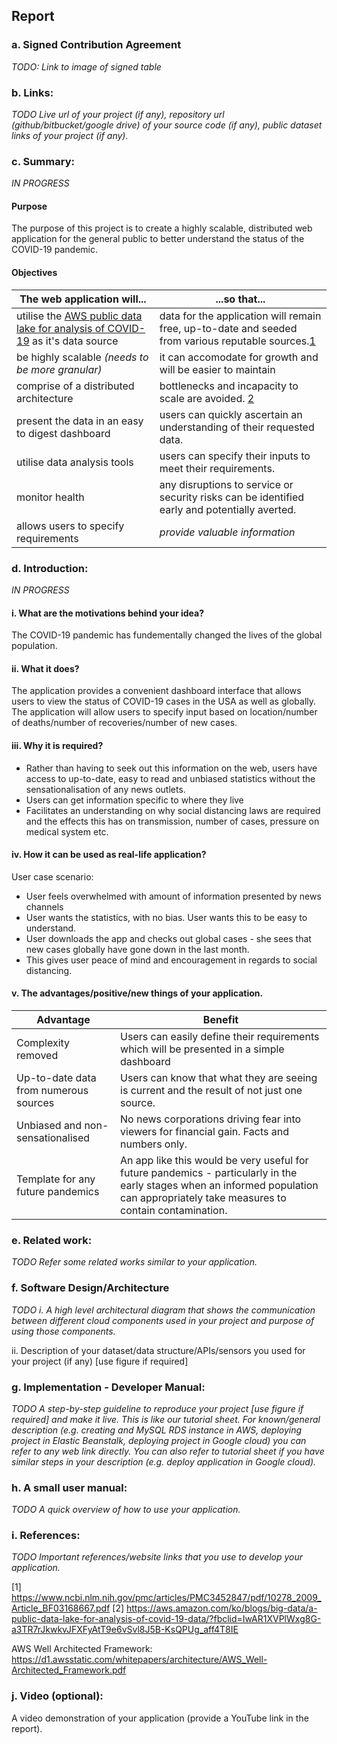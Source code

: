 ## Report

### a. Signed Contribution Agreement

*TODO: Link to image of signed table*

### b. Links:

*TODO Live url of your project (if any), repository url (github/bitbucket/google drive) of your source code (if any), public dataset links of your project (if any).*

### c. Summary: 

*IN PROGRESS*

#### Purpose

The purpose of this project is to create a highly scalable, distributed web application for the general public to better understand the status of the COVID-19 pandemic.

#### Objectives

The web application will... | ...so that...
------------------------------------------------------|--------------------------------------------------------------------  
utilise the [AWS public data lake for analysis of COVID-19](https://aws.amazon.com/ko/blogs/big-data/a-public-data-lake-for-analysis-of-covid-19-data/?fbclid=IwAR1XVPlWxg8G-a3TR7rJkwkvJFXFyAtT9e6vSvl8J5B-KsQPUg_aff4T8IE) as it's data source | data for the application will remain free, up-to-date and seeded from various reputable sources.[1](###-i-References)
be highly scalable *(needs to be more granular)* | it can accomodate for growth and will be easier to maintain
comprise of a distributed architecture | bottlenecks and incapacity to scale are avoided. [2](###-i-References)
present the data in an easy to digest dashboard | users can quickly ascertain an understanding of their requested data.
utilise data analysis tools |  users can specify their inputs to meet their requirements.
monitor health | any disruptions to service or security risks can be identified early and potentially averted.
allows users to specify requirements | *provide valuable information*

### d. Introduction: 

*IN PROGRESS* 

#### i. What are the motivations behind your idea?

The COVID-19 pandemic has fundementally changed the lives of the global population.

#### ii. What it does?

The application provides a convenient dashboard interface that allows users to view the status of COVID-19 cases in the USA as well as globally. The application will allow users to specify input based on location/number of deaths/number of recoveries/number of new cases.

#### iii. Why it is required?

- Rather than having to seek out this information on the web, users have access to up-to-date, easy to read and unbiased statistics without the sensationalisation of any news outlets. 
- Users can get information specific to where they live
- Facilitates an understanding on why social distancing laws are required and the effects this has on transmission, number of cases, pressure on medical system etc.


#### iv. How it can be used as real-life application?

User case scenario:

- User feels overwhelmed with amount of information presented by news channels
- User wants the statistics, with no bias. User wants this to be easy to understand.
- User downloads the app and checks out global cases - she sees that new cases globally have gone down in the last month.
- This gives user peace of mind and encouragement in regards to social distancing.

#### v. The advantages/positive/new things of your application.

Advantage | Benefit
----------------------------------------|------------------------------------------------
Complexity removed | Users can easily define their requirements which will be presented in a simple dashboard
Up-to-date data from numerous sources | Users can know that what they are seeing is current and the result of not just one source.
Unbiased and non-sensationalised | No news corporations driving fear into viewers for financial gain. Facts and numbers only.
Template for any future pandemics | An app like this would be very useful for future pandemics - particularly in the early stages when an informed population can appropriately take measures to contain contamination.

### e. Related work:

*TODO Refer some related works similar to your application.*

### f. Software Design/Architecture

*TODO i. A high level architectural diagram that shows the communication between different cloud components used in your project and purpose of using those components.*

ii. Description of your dataset/data structure/APIs/sensors you used for your project (if any) [use figure if required]

### g. Implementation - Developer Manual: 

*TODO A step-by-step guideline to reproduce your project [use figure if required] and make it live. This is like our tutorial sheet. For known/general description (e.g. creating and MySQL RDS instance in AWS, deploying project in Elastic Beanstalk, deploying project in Google cloud) you can refer to any web link directly. You can also refer to tutorial sheet if you have similar steps in your description (e.g. deploy application in Google cloud).* 

### h. A small user manual: 

*TODO A quick overview of how to use your application.*

### i. References: 

*TODO Important references/website links that you use to develop your application.*

[1] https://www.ncbi.nlm.nih.gov/pmc/articles/PMC3452847/pdf/10278_2009_Article_BF03168667.pdf
[2] https://aws.amazon.com/ko/blogs/big-data/a-public-data-lake-for-analysis-of-covid-19-data/?fbclid=IwAR1XVPlWxg8G-a3TR7rJkwkvJFXFyAtT9e6vSvl8J5B-KsQPUg_aff4T8IE

AWS Well Architected Framework: https://d1.awsstatic.com/whitepapers/architecture/AWS_Well-Architected_Framework.pdf

### j. Video (optional): 

A video demonstration of your application (provide a YouTube link in the report).  

